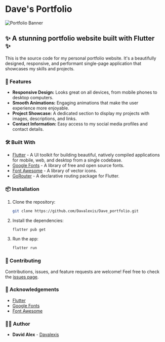 # Dave's Portfolio

![Portfolio Banner](https://your-banner-image-url.com)  <!-- Replace with a cool banner image -->

## ✨ A stunning portfolio website built with Flutter ✨

This is the source code for my personal portfolio website. It's a beautifully designed, responsive, and performant single-page application that showcases my skills and projects.

### 🚀 Features

*   **Responsive Design:** Looks great on all devices, from mobile phones to desktop computers.
*   **Smooth Animations:** Engaging animations that make the user experience more enjoyable.
*   **Project Showcase:** A dedicated section to display my projects with images, descriptions, and links.
*   **Contact Information:** Easy access to my social media profiles and contact details.

### 🛠️ Built With

*   [Flutter](https://flutter.dev/) - A UI toolkit for building beautiful, natively compiled applications for mobile, web, and desktop from a single codebase.
*   [Google Fonts](https://fonts.google.com/) - A library of free and open source fonts.
*   [Font Awesome](https://fontawesome.com/) - A library of vector icons.
*   [GoRouter](https://pub.dev/packages/go_router) - A declarative routing package for Flutter.

### 📦 Installation

1.  Clone the repository:

    ```bash
    git clone https://github.com/Davalexis/Dave_portfolio.git
    ```

2.  Install the dependencies:

    ```bash
    flutter pub get
    ```

3.  Run the app:

    ```bash
    flutter run
    ```

### 🤝 Contributing

Contributions, issues, and feature requests are welcome! Feel free to check the [issues page](https://github.com/Davalexis/Dave_portfolio/issues).

### 🙏 Acknowledgements

*   [Flutter](https://flutter.dev/)
*   [Google Fonts](https://fonts.google.com/)
*   [Font Awesome](https://fontawesome.com/)

### 👨‍💻 Author

*   **David Alex** - [Davalexis](https://github.com/Davalexis)

